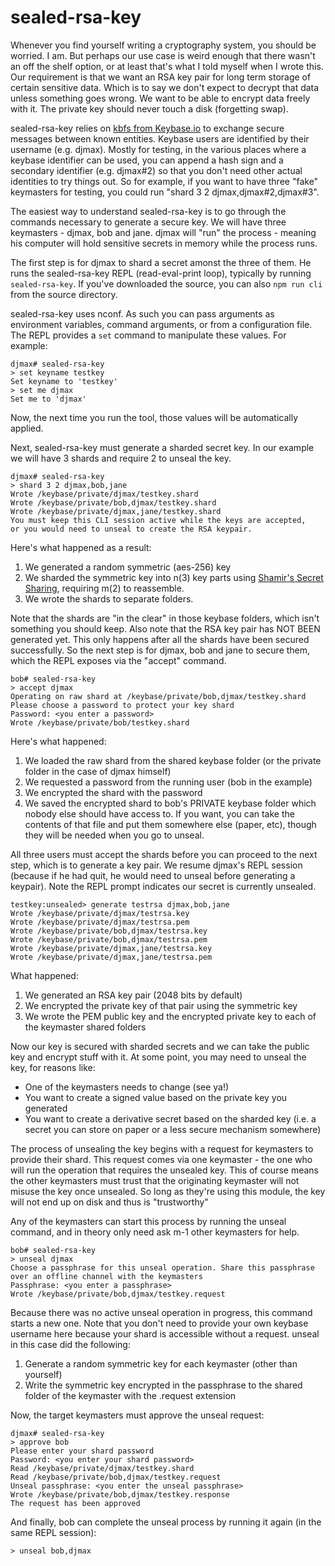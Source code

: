 sealed-rsa-key
==============

Whenever you find yourself writing a cryptography system, you should be worried. I am. But perhaps our use case is weird enough that
there wasn't an off the shelf option, or at least that's what I told myself when I wrote this. Our requirement is that we want an RSA key pair
for long term storage of certain sensitive data. Which is to say we don't expect to decrypt that data unless something goes wrong.
We want to be able to encrypt data freely with it. The private key should never touch a disk (forgetting swap).

sealed-rsa-key relies on [kbfs from Keybase.io](https://keybase.io) to exchange secure messages between known entities. Keybase users
are identified by their username (e.g. djmax). Mostly for testing, in the various places where a keybase identifier can be used, you
can append a hash sign and a secondary identifier (e.g. djmax#2) so that you don't need other actual identities to try things out.
So for example, if you want to have three "fake" keymasters for testing, you could run "shard 3 2 djmax,djmax#2,djmax#3".

The easiest way to understand sealed-rsa-key is to go through the commands necessary to generate a secure key. We will have three
keymasters - djmax, bob and jane. djmax will "run" the process - meaning his computer will hold sensitive secrets in memory while
the process runs.

The first step is for djmax to shard a secret amonst the three of them. He runs the sealed-rsa-key REPL (read-eval-print loop),
typically by running `sealed-rsa-key`. If you've downloaded the source, you can also `npm run cli` from the source directory.

sealed-rsa-key uses nconf. As such you can pass arguments as environment variables, command arguments, or from a configuration file.
The REPL provides a `set` command to manipulate these values. For example:

```
djmax# sealed-rsa-key
> set keyname testkey
Set keyname to 'testkey'
> set me djmax
Set me to 'djmax'
```

Now, the next time you run the tool, those values will be automatically applied.

Next, sealed-rsa-key must generate a sharded secret key. In our example we will have 3 shards and require 2 to unseal the key.

```
djmax# sealed-rsa-key
> shard 3 2 djmax,bob,jane
Wrote /keybase/private/djmax/testkey.shard
Wrote /keybase/private/bob,djmax/testkey.shard
Wrote /keybase/private/djmax,jane/testkey.shard
You must keep this CLI session active while the keys are accepted,
or you would need to unseal to create the RSA keypair.
```

Here's what happened as a result:
1. We generated a random symmetric (aes-256) key
2. We sharded the symmetric key into n(3) key parts using [Shamir's Secret Sharing](https://en.wikipedia.org/wiki/Shamir's_Secret_Sharing), requiring m(2) to reassemble.
3. We wrote the shards to separate folders.

Note that the shards are "in the clear" in those keybase folders, which isn't something you should keep. Also note that the
RSA key pair has NOT BEEN generated yet. This only happens after all the shards have been secured successfully.
So the next step is for djmax, bob and jane to secure them, which the REPL exposes via the "accept" command.

```
bob# sealed-rsa-key
> accept djmax
Operating on raw shard at /keybase/private/bob,djmax/testkey.shard
Please choose a password to protect your key shard
Password: <you enter a password>
Wrote /keybase/private/bob/testkey.shard
```

Here's what happened:

1. We loaded the raw shard from the shared keybase folder (or the private folder in the case of djmax himself)
2. We requested a password from the running user (bob in the example)
3. We encrypted the shard with the password
4. We saved the encrypted shard to bob's PRIVATE keybase folder which nobody else should have access to. If you want, you can
take the contents of that file and put them somewhere else (paper, etc), though they will be needed when you go to unseal.

All three users must accept the shards before you can proceed to the next step, which is to generate a key pair. We resume
djmax's REPL session (because if he had quit, he would need to unseal before generating a keypair). Note the REPL prompt
indicates our secret is currently unsealed.

```
testkey:unsealed> generate testrsa djmax,bob,jane
Wrote /keybase/private/djmax/testrsa.key
Wrote /keybase/private/djmax/testrsa.pem
Wrote /keybase/private/bob,djmax/testrsa.key
Wrote /keybase/private/bob,djmax/testrsa.pem
Wrote /keybase/private/djmax,jane/testrsa.key
Wrote /keybase/private/djmax,jane/testrsa.pem
```

What happened:

1. We generated an RSA key pair (2048 bits by default)
2. We encrypted the private key of that pair using the symmetric key
3. We wrote the PEM public key and the encrypted private key to each of the keymaster shared folders

Now our key is secured with sharded secrets and we can take the public key and encrypt stuff with it.
At some point, you may need to unseal the key, for reasons like:

* One of the keymasters needs to change (see ya!)
* You want to create a signed value based on the private key you generated
* You want to create a derivative secret based on the sharded key (i.e. a secret you can store on paper or a less secure mechanism somewhere)

The process of unsealing the key begins with a request for keymasters to provide their shard.
This request comes via one keymaster - the one who will run the operation that
requires the unsealed key. This of course means the other keymasters must trust
that the originating keymaster will not misuse the key once unsealed. So long as they're using
this module, the key will not end up on disk and thus is "trustworthy"

Any of the keymasters can start this process by running the unseal command, and in theory only need ask m-1 other keymasters for help.

```
bob# sealed-rsa-key
> unseal djmax
Choose a passphrase for this unseal operation. Share this passphrase over an offline channel with the keymasters
Passphrase: <you enter a passphrase>
Wrote /keybase/private/bob,djmax/testkey.request
```

Because there was no active unseal operation in progress, this command starts a new one. Note that you don't need to provide
your own keybase username here because your shard is accessible without a request. unseal in this case did the following:

1. Generate a random symmetric key for each keymaster (other than yourself)
2. Write the symmetric key encrypted in the passphrase to the shared folder of the keymaster with the .request extension

Now, the target keymasters must approve the unseal request:

```
djmax# sealed-rsa-key
> approve bob
Please enter your shard password
Password: <you enter your shard password>
Read /keybase/private/djmax/testkey.shard
Read /keybase/private/bob,djmax/testkey.request
Unseal passphrase: <you enter the unseal passphrase>
Wrote /keybase/private/bob,djmax/testkey.response
The request has been approved
```

And finally, bob can complete the unseal process by running it again (in the same REPL session):

```
> unseal bob,djmax
```